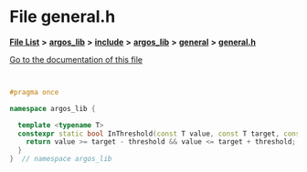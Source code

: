 

# File general.h

[**File List**](files.md) **>** [**argos\_lib**](dir_f9cbf5730473812e84551a5945ef39f8.md) **>** [**include**](dir_0330651415bf66743a1cd99e3d0db0bc.md) **>** [**argos\_lib**](dir_934baf9e7d2bb4710ca41f9f25ef3ea4.md) **>** [**general**](dir_ce90de3a31c0930a75a0088390301e44.md) **>** [**general.h**](general_8h.md)

[Go to the documentation of this file](general_8h.md)


```C++


#pragma once

namespace argos_lib {

  template <typename T>
  constexpr static bool InThreshold(const T value, const T target, const T threshold) {
    return value >= target - threshold && value <= target + threshold;
  }
}  // namespace argos_lib
```


